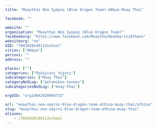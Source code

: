 ```yaml
---
title: "Muaythai Νέα Σμύρνη (Blue Dragon Team)-Αθήνα-Muay Thai"

facebook: ""

website: ""
organisation: "Muaythai Νέα Σμύρνη (Blue Dragon Team)"
facebookorg: "https://www.facebook.com/MuaythaiNeaSmyriniAthens"
websiteorg: "no"
UID: "7042020140113school"
cities: ["Αθήνα"]
perioxi: ""
address: ""

places: [""]
categories: ["Πολεμικές τέχνες"]
subcategories: ["Muay Thai"]
categoryNoSLug: ["polemikes-texnes"]
subcategoriesNoSLug: ["muay-thai"]

orgUID: "org14042020004715"

url: "muaythai-nea-smyrni-blue-dragon-team-athina-muay-thai/athina"
slug: "muaythai-nea-smyrni-blue-dragon-team-athina-muay-thai"
aliases:
    - /7042020140113school
---
```





